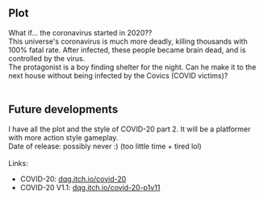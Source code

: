 ## Plot
What if... the coronavirus started in 2020??<br>
This universe's coronavirus is much more deadly, killing thousands with 100% fatal rate. After infected, these people became brain dead, and is controlled by the virus.<br>
The protagonist is a boy finding shelter for the night. Can he make it to the next house without being infected by the Covics (COVID victims)?
<br><br>
## Future developments
I have all the plot and the style of COVID-20 part 2. It will be a platformer with more action style gameplay.<br>
Date of release: possibly never :) (too little time + tired lol)
<br><br>
Links:
- COVID-20: <a href="https://dqg.itch.io/covid-20">dqg.itch.io/covid-20</a>
- COVID-20 V1.1: <a href="https://dqg.itch.io/covid-20-p1v11">dqg.itch.io/covid-20-p1v11</a>
